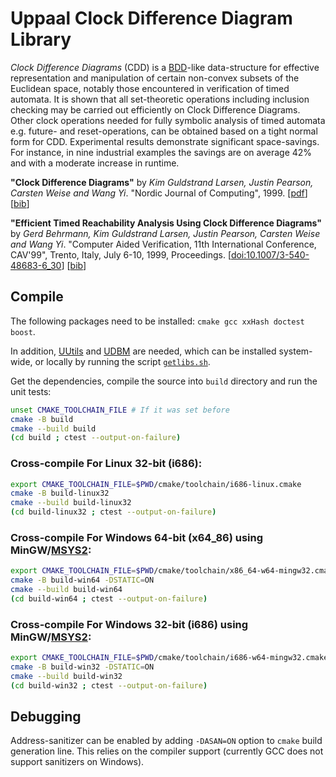 # Uppaal Clock Difference Diagram Library

*Clock Difference Diagrams* (CDD) is a [BDD](https://en.wikipedia.org/wiki/Binary_decision_diagram)-like
data-structure for effective representation and manipulation of certain non-convex subsets of the Euclidean space,
notably those encountered in verification of timed automata.
It is shown that all set-theoretic operations including inclusion checking may be carried out efficiently on Clock Difference Diagrams.
Other clock operations needed for fully symbolic analysis of timed automata e.g. future- and
reset-operations, can be obtained based on a tight normal form for CDD.
Experimental results demonstrate significant space-savings.
For instance, in nine industrial examples the savings are on average 42% and with a moderate increase in runtime.

**"Clock Difference Diagrams"** by *Kim Guldstrand Larsen, Justin Pearson, Carsten Weise and Wang Yi*. "Nordic Journal of Computing", 1999. [[pdf](https://vbn.aau.dk/ws/files/425046823/CDD_26pages_nordic_journal_of_computing_1999.pdf)] [[bib](https://dblp.uni-trier.de/rec/journals/njc/LarsenPWY99.html?view=bibtex)]

**"Efficient Timed Reachability Analysis Using Clock Difference Diagrams"** by *Gerd Behrmann, Kim Guldstrand Larsen, Justin Pearson, Carsten Weise and Wang Yi*. "Computer Aided Verification, 11th International Conference, CAV'99", Trento, Italy, July 6-10, 1999, Proceedings. [[doi:10.1007/3-540-48683-6_30](https://doi.org/10.1007/3-540-48683-6_30)] [[bib](https://dblp.uni-trier.de/rec/conf/cav/BehrmannLPWY99.html?view=bibtex)]


## Compile
The following packages need to be installed: `cmake gcc xxHash doctest boost`.

In addition, [UUtils](https://github.com/UPPAALModelChecker/UUtils) and [UDBM](https://github.com/UPPAALModelChecker/UDBM) are needed, which can be installed system-wide, or locally by running the script [`getlibs.sh`](getlibs.sh).

Get the dependencies, compile the source into `build` directory and run the unit tests:
```sh
unset CMAKE_TOOLCHAIN_FILE # If it was set before
cmake -B build
cmake --build build
(cd build ; ctest --output-on-failure)
```

### Cross-compile For Linux 32-bit (i686):
```sh
export CMAKE_TOOLCHAIN_FILE=$PWD/cmake/toolchain/i686-linux.cmake 
cmake -B build-linux32
cmake --build build-linux32
(cd build-linux32 ; ctest --output-on-failure)
```

### Cross-compile For Windows 64-bit (x64_86) using MinGW/[MSYS2](https://www.msys2.org/):
```sh
export CMAKE_TOOLCHAIN_FILE=$PWD/cmake/toolchain/x86_64-w64-mingw32.cmake
cmake -B build-win64 -DSTATIC=ON
cmake --build build-win64
(cd build-win64 ; ctest --output-on-failure)
```

### Cross-compile For Windows 32-bit (i686) using MinGW/[MSYS2](https://www.msys2.org/):
```sh
export CMAKE_TOOLCHAIN_FILE=$PWD/cmake/toolchain/i686-w64-mingw32.cmake
cmake -B build-win32 -DSTATIC=ON
cmake --build build-win32
(cd build-win32 ; ctest --output-on-failure)
```

## Debugging
Address-sanitizer can be enabled by adding `-DASAN=ON` option to `cmake` build generation line.
This relies on the compiler support (currently GCC does not support sanitizers on Windows).
